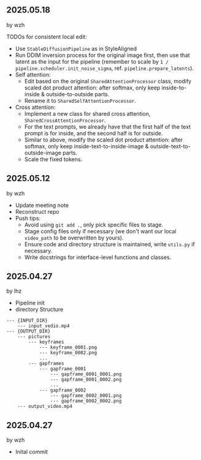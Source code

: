 ## 2025.05.18

by wzh

TODOs for consistent local edit:

-   Use `StableDiffusionPipeline` as in StyleAligned
-   Run DDIM inversion process for the original image first, then use that latent as the input for the pipeline (remember to scale by `1 / pipeline.scheduler.init_noise_sigma`, ref. `pipeline.prepare_latents`).
-   Self attention:
    -   Edit based on the original `SharedAttentionProcessor` class, modify scaled dot product attention: after softmax, only keep inside-to-inside \& outside-to-outside parts.
    -   Rename it to `SharedSelfAttentionProcessor`.
-   Cross attention:
    -   Implement a new class for shared cross attention, `SharedCrossAttentionProcessor`.
    -   For the text prompts, we already have that the first half of the text prompt is for inside, and the second half is for outside.
    -   Similar to above, modify the scaled dot product attention: after softmax, only keep inside-text-to-inside-image \& outside-text-to-outside-image parts.
    -   Scale the fixed tokens.

## 2025.05.12

by wzh

-   Update meeting note
-   Reconstruct repo
-   Push tips:
    -   Avoid using `git add .`, only pick specific files to stage.
    -   Stage config files only if necessary (we don't want our local `video_path` to be overwritten by yours).
    -   Ensure code and directory structure is maintained, write `utils.py` if necessary.
    -   Write docstrings for interface-level functions and classes.

## 2025.04.27

by lhz

-   Pipeline init
-   directory Structure

```
--- {INPUT_DIR}
    --- input_vedio.mp4
--- {OUTPUT_DIR}
    --- pictures
        --- keyframes
            --- keyframe_0001.png
            --- keyframe_0002.png
            ...
        --- gapframes
            --- gapframe_0001
                --- gapframe_0001_0001.png
                --- gapframe_0001_0002.png
                ...
            --- gapframe_0002
                --- gapframe_0002_0001.png
                --- gapframe_0002_0002.png
    --- output_video.mp4
```

## 2025.04.27

by wzh

-   Inital commit
